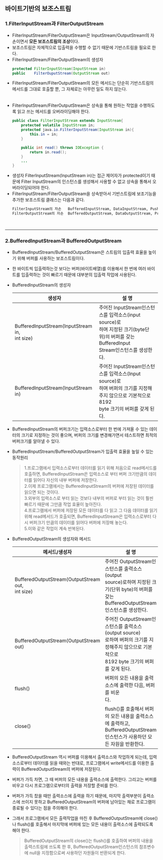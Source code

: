 ## 바이트기반의 보조스트림
### 1.FilterInputStream과 FilterOutputStream
* FilterInputStream/FilterOutputStream은 InputStream/OutputStream의 자손이면서 **모든 보조스트림의 조상**이다.
* 보조스트림은 자체적으로 입출력을 수행할 수 없기 때문에 기반스트림을 필요로 한다.
* FilterInputStream/FilterOutputStream의 생성자
    ```java
    protected FilterInputStream(InputStream in)
    public    FilterOuputStream(OutputStream out)
    ```
* FilterInputStream/FilterOutputStream의 모든 메서드는 단순히 기반스트림의 메서드를 그대로 호출할 뿐, 그 자체로는 아무런 일도 하지 않는다.
<br><br><br>
* FilterInputStream/FilterOutputStream은 상속을 통해 원하는 작업을 수행하도록 읽고 쓰는 메서드를 오버라이딩해야 한다.
    ```java
    public class FilterInputStream extends InputStream{
        protected volatile InputStream in;
        protected java.io.FilterInputStream(InputStream in){
            this.in = in;
        }
  
        public int read() throws IOException {
            return in.read();
        } 
        ...
    }
    ```
* 생성자 FilterInputStream(InputStream in)는 접근 제어자가 protected이기 때문에 Filter InputStream의 인스턴스를 생성해서 사용할 수 없고 상속을 통해서 오버라이딩되어야 한다.
* FilterInputStream/FilterOutputStream을 상속받아서 기반스트림에 보조기능을 추가한 보조스트림 클래스는 다음과 같다.
    ```markdown
    FilterInputStream의 자손   BufferedInputStream, DataInputStream, PushbackInputStream 등
    FilterOutputStream의 자손  BufferedOutputStream, DataOutputStream, PrintStream 등
    ```
  <br>
---
### 2.BufferedInputStream과 BufferedOutputStream
* BufferedInputStream/BufferedOutputStream은 스트림의 입출력 효율을 높이기 위해 버퍼를 사용하는 보조스트림이다.
* 한 바이트씩 입출력하는것 보다는 버퍼(바이트배열)를 이용해서 한 번에 여러 바이트를 입출력하는 것이 빠르기 때문에 대부분의 입출력 작업에 사용된다.
* BufferedInputStream의 생성자

    | 생성자                                          | 설 명                                                                                                        |
    |----------------------------------------------|------------------------------------------------------------------------------------------------------------|
    | BufferedInputStream(InputStream in,<br/>int size) | 주어진 InputStream인스턴스를 입력소스(input source)로<br/>하며 지정된 크기(byte단위)의 버퍼를 갖는 BufferedInput<br/>Stream인스턴스를 생성한다. |
    | BufferedInputStream(InputStream in)          | 주어진 InputStream인스턴스를 입력소스(Input source)로<br/>하며 버퍼의 크기를 지정해주지 않으므로 기본적으로 8192<br/>byte 크기의 버퍼를 갖게 된다.      |

* BufferedInputStream의 버퍼크기는 입력소스로부터 한 번에 가져올 수 있는 데이터의 크기로 지정하는 것이 좋으며, 버퍼의 크기를 변경해가면서 테스트하면 최적의 버퍼크기를 알아낼 수 있다.
* BufferedInputStream/BufferedOutputStream가 입출력 효율을 높일 수 있는 동작원리
    >1.프로그램에서 입력소스로부터 데이터를 읽기 위해 처음으로 read메서드를 호출하면, BufferedInputStream은 입력소스로 부터 버퍼 크기만큼의 데이터를 읽어다 자신의 내부 버퍼에 저장한다.<br> 2.이제 프로그램에서는 BufferedInputStream의 버퍼에 저장된 데이터를 읽으면 되는 것이다.<br>3.외부의 입력소스로 부터 읽는 것보다 내부의 버퍼로 부터 읽는 것이 훨씬 빠르기 때문에 그만큼 작업 효율이 높아진다.<br>4.프로그램에서 버퍼에 저장된 모든 데이터를 다 읽고 그 다음 데이터를 읽기위해 read메서드가 호출되면, BufferedInputStream은 입력소스로부터 다시 버퍼크기 만큼의 데이터를 읽어다 버퍼에 저장해 놓는다.<br>5.이와 같은 작업이 계속 반복된다. 

* BufferedOutputStream의 생성자와 메서드

    | 메서드/생성자                                             | 설 명                                                                                                        |
    |-----------------------------------------------------|------------------------------------------------------------------------------------------------------------|
    | BufferedOutputStream(OutputStream out,<br>int size) | 주어진 OutputStream인스턴스를 출력소스(output<br>source)로하며 지정된 크기(단위 byte)의 버퍼를 갖는<br>BufferedOutputStream인스턴스를 생성한다. |
    | BufferedOutputStream(OutputStream out)              | 주어진 OutputStream인스턴스를 출력소스(output source)<br>로하며 버퍼의 크기를 지정해주지 않으므로 기본적으로<br>8192 byte 크기의 버퍼를 갖게 된다.      |
    | flush()                                             | 버퍼의 모든 내용을 출력소스에 출력한 다음, 버퍼를 비운<br>다.                                                                      |
    | close()                                             | flush()를 호출해서 버퍼의 모든 내용을 출력소스에 출력하고, BufferedOutputStream인스턴스가 사용하던 모든 자원을 반환한다.                           |

* BufferedOutputStream 역시 버퍼를 이용해서 출력소스와 작업하게 되는데, 입력소스로부터 데이터를 읽을 때와는 반대로, 프로그램에서 write메서드를 이용한 출력이 BufferedOutputStream의 버퍼에 저장된다.
* 버퍼가 가득 차면, 그 때 버퍼의 모든 내용을 출력소스에 출력한다. 그리고는 버퍼를 비우고 다시 프로그램으로부터의 출력을 저장할 준비를 한다.
* 버퍼가 가득 찼을 때만 출력소스에 출력을 하기 때문에, 마지막 출력부분이 출력소스에 쓰이지 못하고 BufferedOutputStream의 버퍼에 남아있는 채로 프로그램이 종료될 수 있다는 점을 주의해야 한다.
* 그래서 프로그램에서 모든 출력작업을 마친 후 BufferedOutputStream에 close()나 flush()를 호출해서 마지막에 버퍼에 있는 모든 내용이 출력소스에 출력되도록 해야 한다.
    > BufferedOutputStream의 close()는 flush()를 호출하여 버퍼의 내용을 출력스트림에 쓰도록 한 후, BufferedOutputStream인스턴스의 참조변수에 null을 지정함으로써 사용하던 자원들이 반환되게 한다.